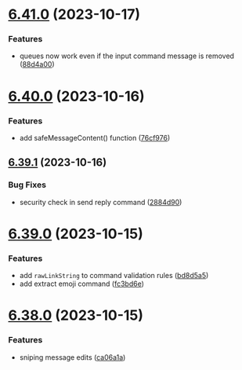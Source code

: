 # [6.41.0](https://github.com/onesoft-sudo/sudobot/compare/v6.40.0...v6.41.0) (2023-10-17)


### Features

* queues now work even if the input command message is removed ([88d4a00](https://github.com/onesoft-sudo/sudobot/commit/88d4a0039e3d130f8853e72da5678674f555841b))



# [6.40.0](https://github.com/onesoft-sudo/sudobot/compare/v6.39.1...v6.40.0) (2023-10-16)


### Features

* add safeMessageContent() function ([76cf976](https://github.com/onesoft-sudo/sudobot/commit/76cf97674f53742045b444f67d391d2e16353a9e))



## [6.39.1](https://github.com/onesoft-sudo/sudobot/compare/v6.39.0...v6.39.1) (2023-10-16)


### Bug Fixes

* security check in send reply command ([2884d90](https://github.com/onesoft-sudo/sudobot/commit/2884d902a7e32ca24e7a9b46ec0f229515d9516f))



# [6.39.0](https://github.com/onesoft-sudo/sudobot/compare/v6.38.0...v6.39.0) (2023-10-15)


### Features

* add `rawLinkString` to command validation rules ([bd8d5a5](https://github.com/onesoft-sudo/sudobot/commit/bd8d5a521f81a0fd97738912b6f22f82456274df))
* add extract emoji command ([fc3bd6e](https://github.com/onesoft-sudo/sudobot/commit/fc3bd6e47695aff5667c230170754cfb689cba03))



# [6.38.0](https://github.com/onesoft-sudo/sudobot/compare/v6.37.0...v6.38.0) (2023-10-15)


### Features

* sniping message edits ([ca06a1a](https://github.com/onesoft-sudo/sudobot/commit/ca06a1a89416aaca8501024063628469388df4de))



